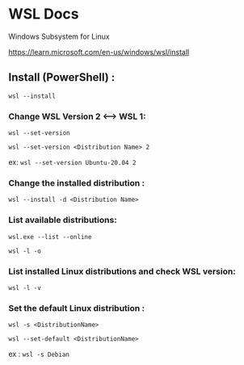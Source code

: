 # WSL Docs
 Windows Subsystem for Linux


https://learn.microsoft.com/en-us/windows/wsl/install


## Install (PowerShell) :

```wsl --install```

### Change WSL Version 2 <--> WSL 1:

```wsl --set-version```

```wsl --set-version <Distribution Name> 2```

ex: ```wsl --set-version Ubuntu-20.04 2```


### Change the installed distribution :

```wsl --install -d <Distribution Name>```


### List available distributions: 

```wsl.exe --list --online```

```wsl -l -o```


### List installed Linux distributions and check WSL version:

```wsl -l -v```


### Set the default Linux distribution :

```wsl -s <DistributionName>```

```wsl --set-default <DistributionName>```

ex : ```wsl -s Debian```